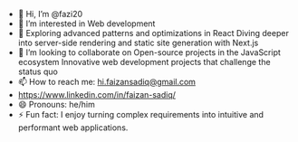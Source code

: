 - 👋 Hi, I’m @fazi20
- 👀 I’m interested in Web development
- 🌱 Exploring advanced patterns and optimizations in React
Diving deeper into server-side rendering and static site generation with Next.js
- 💞️ I’m looking to collaborate on Open-source projects in the JavaScript ecosystem
Innovative web development projects that challenge the status quo
- 📫 How to reach me: hi.faizansadiq@gmail.com
- https://www.linkedin.com/in/faizan-sadiq/
- 😄 Pronouns: he/him
- ⚡ Fun fact: I enjoy turning complex requirements into intuitive and performant web applications.

<!---
fazi20/fazi20 is a ✨ special ✨ repository because its `README.md` (this file) appears on your GitHub profile.
You can click the Preview link to take a look at your changes.
--->
